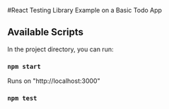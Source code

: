 #React Testing Library Example on a Basic Todo App

## Available Scripts

In the project directory, you can run:

### `npm start`

Runs on "http://localhost:3000"

### `npm test`
